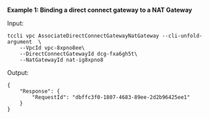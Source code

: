 **Example 1: Binding a direct connect gateway to a NAT Gateway**



Input: 

```
tccli vpc AssociateDirectConnectGatewayNatGateway --cli-unfold-argument  \
    --VpcId vpc-8xpno8ee\
    --DirectConnectGatewayId dcg-fxa6gh5t\
    --NatGatewayId nat-ig8xpno8
```

Output: 
```
{
    "Response": {
        "RequestId": "dbffc3f0-1807-4683-89ee-2d2b96425ee1"
    }
}
```

